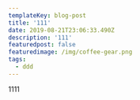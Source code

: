```yaml
---
templateKey: blog-post
title: '111'
date: 2019-08-21T23:06:33.490Z
description: '111'
featuredpost: false
featuredimage: /img/coffee-gear.png
tags:
  - ddd
---
```

1111
